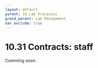 ```yaml
---
layout: default
parent: 10 Lab Processes
grand_parent: Lab Management
nav_exclude: true
---
```


# 10.31 Contracts: staff

Comming soon.